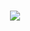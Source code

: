 <h1 align="center">
  <a href="https://git.io/typing-svg">
  <img src=" https://toppng.com/uploads/preview/best-android-and-iphone-app-development-company-in-mobile-app-development-11563078825h0crc2eus9.png" />
  </a>
</h1>
